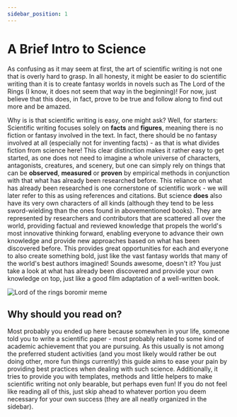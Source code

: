 ```yaml
---
sidebar_position: 1
---
```


# A Brief Intro to Science

As confusing as it may seem at first, the art of scientific writing is not one that is overly hard to grasp. In all honesty, it might be easier to do scientific writing than it is to create fantasy worlds in novels such as The Lord of the Rings (I know, it does not seem that way in the beginning)! For now, just believe that this does, in fact, prove to be true and follow along to find out more and be amazed.

Why is is that scientific writing is easy, one might ask? Well, for starters: Scientific writing focuses solely on **facts** and **figures**, meaning there is no fiction or fantasy involved in the text. In fact, there should be no fantasy involved at all (especially not for inventing facts) - as that is what divides fiction from science here! This clear distinction makes it rather easy to get started, as one does not need to imagine a whole universe of characters, antagonists, creatures, and scenery, but one can simply rely on things that can be **observed**, **measured** or **proven** by empirical methods in conjunction with that what has already been researched before. This reliance on what has already been researched is one cornerstone of scientific work - we will later refer to this as using references and citations. But science **does** also have its very own characters of all kinds (although they tend to be less sword-wielding than the ones found in abovementioned books). They are represented by researchers and contributors that are scattered all over the world, providing factual and reviewed knowledge that propels the world's most innovative thinking forward, enabling everyone to advance their own knowledge and provide new approaches based on what has been discovered before. This provides great opportunities for each and everyone to also create something bold, just like the vast fantasy worlds that many of the world's best authors imagined! Sounds awesome, doesn't it? You just take a look at what has already been discovered and provide your own knowledge on top, just like a good film adaptation of a well-written book.


![Lord of the rings boromir meme](https://i.imgflip.com/8uk0cj.jpg)



## Why should you read on?

Most probably you ended up here because somewhen in your life, someone told you to write a scientific paper - most probably related to some kind of academic achievement that you are pursuing. As this usually is not among the preferred student activities (and you most likely would rather be out doing other, more fun things currently) this guide aims to ease your pain by providing best practices when dealing with such science. Additionally, it tries to provide you with templates, methods and little helpers to make scientific writing not only bearable, but perhaps even fun! If you do not feel like reading all of this, just skip ahead to whatever portion you deem necessary for your own success (they are all neatly organized in the sidebar).
